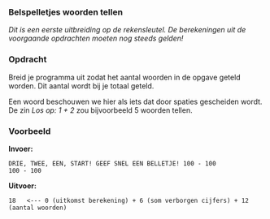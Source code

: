 ### Belspelletjes woorden tellen

*Dit is een eerste uitbreiding op de rekensleutel. De berekeningen uit de voorgaande opdrachten moeten nog steeds gelden!*

### Opdracht
Breid je programma uit zodat het aantal woorden in de opgave geteld worden. Dit aantal wordt bij je totaal geteld.

Een woord beschouwen we hier als iets dat door spaties gescheiden wordt. De zin *Los op: 1 + 2* zou bijvoorbeeld 5 woorden tellen.


### Voorbeeld

**Invoer:**

    DRIE, TWEE, EEN, START! GEEF SNEL EEN BELLETJE! 100 - 100
    100 - 100

**Uitvoer:**

    18   <--- 0 (uitkomst berekening) + 6 (som verborgen cijfers) + 12 (aantal woorden)
